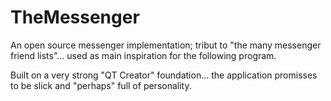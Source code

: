 # TheMessenger

An open source messenger implementation; tribut to "the many messenger friend lists"... 
used as main inspiration for the following program.

Built on a very strong "QT Creator" foundation... the application promisses to be slick and "perhaps"
full of personality.
